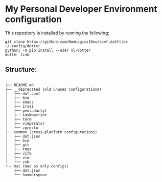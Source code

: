 # My Personal Developer Environment configuration

This repository is installed by running the following:

```
git clone https://github.com/NonLogicalDev/conf.dotfiles ~/.config/dotter
python3 -m pip install --user nl-dotter
dotter link
```

## Structure:

```
.
├── README.md
├── __deprecated (old unused configurations)
│   ├── dot.conf
│   ├── bin
│   ├── emacs
│   ├── irssi
│   ├── pentadactyl
│   ├── taskwarrior
│   ├── term
│   ├── vimperator
│   └── zprezto
├── common (cross-platform configurations)
│   ├── dot.json
│   ├── bin
│   ├── git
│   ├── tmux
│   ├── vifm
│   ├── vim
│   └── zsh
└── mac (mac os only configs)
    ├── dot.json
    └── hammerspoon
```
